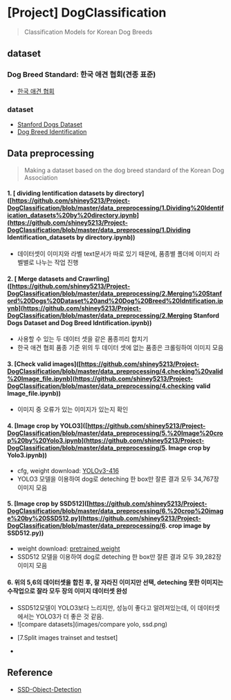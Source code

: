# [Project] DogClassification 
> Classification Models for Korean Dog Breeds

## dataset

### Dog Breed Standard: 한국 애견 협회(견종 표준)

* [한국 애견 협회](https://www.kkc.or.kr/megazine/megazine_02.html)

### dataset

* [Stanford Dogs Dataset](http://vision.stanford.edu/aditya86/ImageNetDogs/main.html)
* [Dog Breed Identification](https://www.kaggle.com/c/dog-breed-identification/data)

## Data preprocessing

>  Making a dataset based on the dog breed standard of the Korean Dog Association
#### 1. [ dividing Ientification datasets by directory]([https://github.com/shiney5213/Project-DogClassification/blob/master/data_preprocessing/1.Dividing%20Identification_datasets%20by%20directory.ipynb](https://github.com/shiney5213/Project-DogClassification/blob/master/data_preprocessing/1.Dividing Identification_datasets by directory.ipynb))

- 데이터셋이 이미지와 라벨 text문서가  따로 있기 때문에, 품종별 폴더에 이미지 라벨별로 나누는 작업 진행

#### 2. [ Merge datasets and Crawrling]([https://github.com/shiney5213/Project-DogClassification/blob/master/data_preprocessing/2.Merging%20Stanford%20Dogs%20Dataset%20and%20Dog%20Breed%20Idntification.ipynb](https://github.com/shiney5213/Project-DogClassification/blob/master/data_preprocessing/2.Merging Stanford Dogs Dataset and Dog Breed Idntification.ipynb))

- 사용할 수 있는 두 데이터 셋을 같은 품종끼리 합치기
- 한국 애견 협회 품종 기준 위의 두 데이터 셋에 없는 품종은 크롤링하여 이미지 모음

#### 3. [Check valid images]([https://github.com/shiney5213/Project-DogClassification/blob/master/data_preprocessing/4.checking%20valid%20Image_file.ipynb](https://github.com/shiney5213/Project-DogClassification/blob/master/data_preprocessing/4.checking valid Image_file.ipynb))

- 이미지 중 오류가 있는 이미지가 있는지 확인

#### 4. [Image crop by YOLO3]([https://github.com/shiney5213/Project-DogClassification/blob/master/data_preprocessing/5.%20Image%20crop%20by%20Yolo3.ipynb](https://github.com/shiney5213/Project-DogClassification/blob/master/data_preprocessing/5. Image crop by Yolo3.ipynb))
  
- cfg, weight download: [YOLOv3-416](https://pjreddie.com/darknet/yolo/)
- YOLO3 모델을 이용하여  dog로 deteching 한 box만 잘른 결과 모두 34,767장 이미지 모음
   
#### 5. [Image crop by SSD512]([https://github.com/shiney5213/Project-DogClassification/blob/master/data_preprocessing/6.%20crop%20image%20by%20SSD512.py](https://github.com/shiney5213/Project-DogClassification/blob/master/data_preprocessing/6. crop image by SSD512.py))
  
- weight download: [pretrained weight](https://drive.google.com/file/d/1a-64b6y6xsQr5puUsHX_wxI1orQDercM/view)
- SSD512 모델을 이용하여  dog로 deteching 한 box만 잘른 결과 모두 39,282장 이미지 모음
   
#### 6. 위의 5,6의 데이터셋을 합친 후, 잘 자라진 이미지만 선택, deteching 못한 이미지는 수작업으로 잘라 모두  장의 이미지 데이터셋 완성

- SSD512모델이 YOLO3보다 느리지만, 성능이 좋다고 알려져있는데,  이 데이터셋에서는 YOLO3가 더 좋은 것 같음. 
- ![compare datasets](images/compare yolo, ssd.png)
      

* [7.Split images trainset and testset]

*  



## Reference

- [SSD-Object-Detection](https://github.com/InsiderPants/SSD-Object-Detection)

